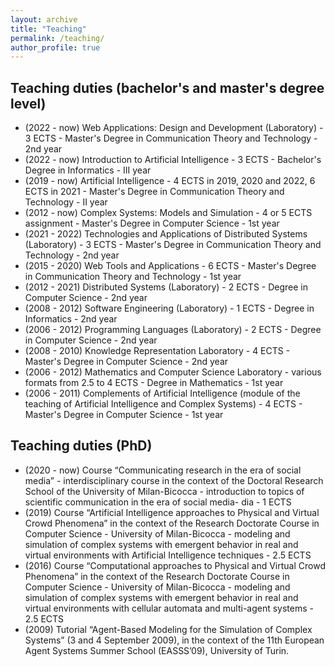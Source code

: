 ```yaml
---
layout: archive
title: "Teaching"
permalink: /teaching/
author_profile: true
---
```


## Teaching duties (bachelor's and master's degree level)
- (2022 - now) Web Applications: Design and Development (Laboratory) - 3 ECTS - Master's Degree in Communication Theory and Technology - 2nd year
- (2022 - now) Introduction to Artificial Intelligence - 3 ECTS - Bachelor's Degree in Informatics - III year
- (2019 - now) Artificial Intelligence - 4 ECTS in 2019, 2020 and 2022, 6 ECTS in 2021 - Master's Degree in Communication Theory and Technology - II year
- (2012 - now) Complex Systems: Models and Simulation - 4 or 5 ECTS assignment - Master's Degree in Computer Science - 1st year
- (2021 - 2022) Technologies and Applications of Distributed Systems (Laboratory) - 3 ECTS - Master's Degree in Communication Theory and Technology - 2nd year
- (2015 - 2020) Web Tools and Applications - 6 ECTS - Master's Degree in Communication Theory and Technology - 1st year
- (2012 - 2021) Distributed Systems (Laboratory) - 2 ECTS - Degree in Computer Science - 2nd year
- (2008 - 2012) Software Engineering (Laboratory) - 1 ECTS - Degree in Informatics - 2nd year
- (2006 - 2012) Programming Languages (Laboratory) - 2 ECTS - Degree in Computer Science - 2nd year
- (2008 - 2010) Knowledge Representation Laboratory - 4 ECTS - Master's Degree in Computer Science - 2nd year
- (2006 - 2012) Mathematics and Computer Science Laboratory - various formats from 2.5 to 4 ECTS - Degree in Mathematics - 1st year
- (2006 - 2011) Complements of Artificial Intelligence (module of the teaching of Artificial Intelligence and Complex Systems) - 4 ECTS - Master's Degree in Computer Science - 1st year

## Teaching duties (PhD)
- (2020 - now) Course “Communicating research in the era of social media” - interdisciplinary course in the context of the Doctoral Research School of the University of Milan-Bicocca - introduction to topics of scientific communication in the era of social media- dia - 1 ECTS
- (2019) Course “Artificial Intelligence approaches to Physical and Virtual Crowd Phenomena” in the context of the Research Doctorate Course in Computer Science - University of Milan-Bicocca - modeling and simulation of complex systems with emergent behavior in real and virtual environments with Artificial Intelligence techniques - 2.5 ECTS
- (2016) Course “Computational approaches to Physical and Virtual Crowd Phenomena” in the context of the Research Doctorate Course in Computer Science - University of Milan-Bicocca - modeling and simulation of complex systems with emergent behavior in real and virtual environments with cellular automata and multi-agent systems - 2.5 ECTS
- (2009) Tutorial “Agent-Based Modeling for the Simulation of Complex Systems” (3 and 4 September 2009), in the context of the 11th European Agent Systems Summer School (EASSS’09), University of Turin.